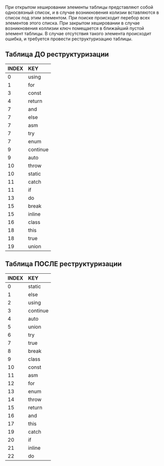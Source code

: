 При открытом хешировании элементы таблицы представляют собой односвязный список, и в случае возникновения колизии вставляются в список под этим элементом. При поиске происходит перебор всех элементов этого списка.
При закрытом хешировании в случае возникновения коллизии ключ помещается в ближайший пустой элемент таблицы. В случае отсутствия такого элемента происходит ошибка, и требуется провести реструктуризацию таблицы.


## Таблица ДО реструктуризации

| INDEX | KEY      |
| :---- | :------- |
| 0     | using    |
| 1     | for      |
| 3     | const    |
| 4     | return   |
| 7     | and      |
| 7     | else     |
| 7     | asm      |
| 7     | try      |
| 7     | enum     |
| 9     | continue |
| 9     | auto     |
| 10    | throw    |
| 10    | static   |
| 11    | catch    |
| 11    | if       |
| 13    | do       |
| 15    | break    |
| 15    | inline   |
| 16    | class    |
| 18    | this     |
| 18    | true     |
| 19    | union    |

## Таблица ПОСЛЕ реструктуризации

| INDEX | KEY      |
| :---- | :------- |
| 0     | static   |
| 1     | else     |
| 2     | using    |
| 3     | continue |
| 4     | auto     |
| 5     | union    |
| 6     | try      |
| 7     | true     |
| 8     | break    |
| 9     | class    |
| 10    | const    |
| 11    | asm      |
| 12    | for      |
| 13    | enum     |
| 14    | throw    |
| 15    | return   |
| 16    | and      |
| 17    | this     |
| 19    | catch    |
| 20    | if       |
| 21    | inline   |
| 22    | do       |
